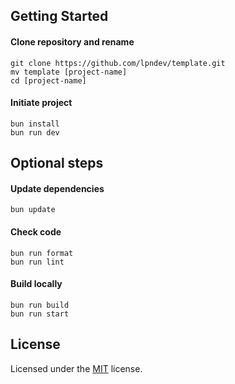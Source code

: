 ## Getting Started

#### Clone repository and rename

```shell
git clone https://github.com/lpndev/template.git
mv template [project-name]
cd [project-name]
```

#### Initiate project

```shell
bun install
bun run dev
```

## Optional steps

#### Update dependencies

```shell
bun update
```

#### Check code

```shell
bun run format
bun run lint
```

#### Build locally

```shell
bun run build
bun run start
```

## License

Licensed under the [MIT](https://github.com/lpndev/template/blob/main/LICENSE) license.
